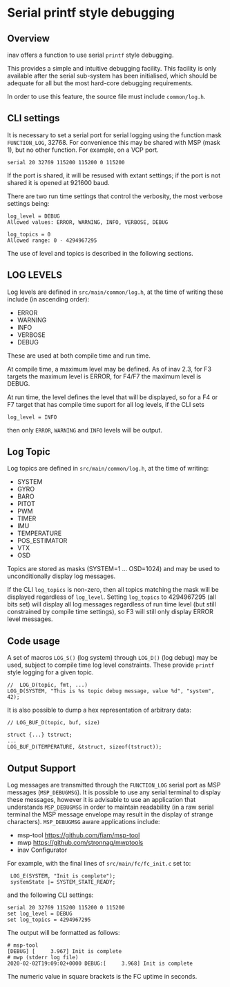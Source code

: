 # Serial printf style debugging

## Overview

inav offers a function to use serial `printf` style debugging.

This provides a simple and intuitive debugging facility. This facility is only available after the serial sub-system has been initialised, which should be adequate for all but the most hard-core debugging requirements.

In order to use this feature, the source file must include `common/log.h`.

## CLI settings

It is necessary to set a serial port for serial logging using the function mask `FUNCTION_LOG`, 32768. For convenience this may be shared with MSP (mask 1), but no other function.
For example, on a VCP port.

```
serial 20 32769 115200 115200 0 115200
```

If the port is shared, it will be resused with extant settings; if the port is not shared it is opened at 921600 baud.

There are two run time settings that control the verbosity, the most verbose settings being:

```
log_level = DEBUG
Allowed values: ERROR, WARNING, INFO, VERBOSE, DEBUG

log_topics = 0
Allowed range: 0 - 4294967295

```

The use of level and topics is described in the following sections.

## LOG LEVELS

Log levels are defined in `src/main/common/log.h`, at the time of writing these include (in ascending order):

* ERROR
* WARNING
* INFO
* VERBOSE
* DEBUG

These are used at both compile time and run time.

At compile time, a maximum level may be defined. As of inav 2.3, for F3 targets the maximum level is ERROR, for F4/F7 the maximum level is DEBUG.

At run time, the level defines the level that will be displayed, so for a F4 or F7 target that has compile time suport for all log levels, if the CLI sets
```
log_level = INFO
```
then only `ERROR`, `WARNING` and `INFO` levels will be output.

## Log Topic

Log topics are defined in `src/main/common/log.h`, at the time of writing:

* SYSTEM
* GYRO
* BARO
* PITOT
* PWM
* TIMER
* IMU
* TEMPERATURE
* POS_ESTIMATOR
* VTX
* OSD

Topics are stored as masks (SYSTEM=1 ... OSD=1024) and may be used to unconditionally display log messages.

If the CLI `log_topics` is non-zero, then all topics matching the mask will be displayed regardless of `log_level`. Setting `log_topics` to 4294967295 (all bits set) will display all log messages regardless of run time level (but still constrained by compile time settings), so F3 will still only display ERROR level messages.

## Code usage

A set of macros `LOG_S()` (log system) through `LOG_D()` (log debug) may be used, subject to compile time log level constraints. These provide `printf` style logging for a given topic.

```
//  LOG_D(topic, fmt, ...)
LOG_D(SYSTEM, "This is %s topic debug message, value %d", "system", 42);
```

It is also possible to dump a hex representation of arbitrary  data:

```
// LOG_BUF_D(topic, buf, size)

struct {...} tstruct;
...
LOG_BUF_D(TEMPERATURE, &tstruct, sizeof(tstruct));

```

## Output Support

Log messages are transmitted through the `FUNCTION_LOG` serial port as MSP messages (`MSP_DEBUGMSG`). It is possible to use any serial terminal to display these messages, however it is advisable to use an application that understands `MSP_DEBUGMSG` in order to maintain readability (in a raw serial terminal the MSP message envelope may result in the display of strange characters). `MSP_DEBUGMSG` aware applications include:

* msp-tool https://github.com/fiam/msp-tool
* mwp https://github.com/stronnag/mwptools
* inav Configurator

For example, with the final lines of `src/main/fc/fc_init.c` set to:

```
 LOG_E(SYSTEM, "Init is complete");
 systemState |= SYSTEM_STATE_READY;
```

and the following CLI settings:

```
serial 20 32769 115200 115200 0 115200
set log_level = DEBUG
set log_topics = 4294967295
```

The output will be formatted as follows:

```
# msp-tool
[DEBUG] [     3.967] Init is complete
# mwp (stderr log file)
2020-02-02T19:09:02+0000 DEBUG:[     3.968] Init is complete
```

The numeric value in square brackets is the FC uptime in seconds.
